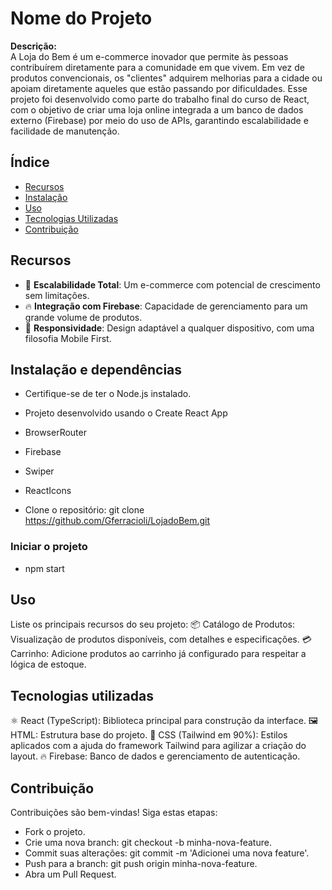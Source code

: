 # Nome do Projeto

**Descrição:**  
A Loja do Bem é um e-commerce inovador que permite às pessoas contribuírem diretamente para a comunidade em que vivem. Em vez de produtos convencionais, os "clientes" adquirem melhorias para a cidade ou apoiam diretamente aqueles que estão passando por dificuldades. Esse projeto foi desenvolvido como parte do trabalho final do curso de React, com o objetivo de criar uma loja online integrada a um banco de dados externo (Firebase) por meio do uso de APIs, garantindo escalabilidade e facilidade de manutenção.

## Índice

- [Recursos](#recursos)
- [Instalação](#instalação)
- [Uso](#uso)
- [Tecnologias Utilizadas](#tecnologias-utilizadas)
- [Contribuição](#contribuição)

## Recursos

- 🛒 **Escalabilidade Total**: Um e-commerce com potencial de crescimento sem limitações.
- 🔥 **Integração com Firebase**: Capacidade de gerenciamento para um grande volume de produtos.
- 📱 **Responsividade**: Design adaptável a qualquer dispositivo, com uma filosofia Mobile First.

## Instalação e dependências

- Certifique-se de ter o Node.js instalado.
- Projeto desenvolvido usando o Create React App
- BrowserRouter
- Firebase
- Swiper
- ReactIcons

- Clone o repositório:
  git clone https://github.com/Gferracioli/LojadoBem.git

### Iniciar o projeto

- npm start

## Uso

Liste os principais recursos do seu projeto:
📦 Catálogo de Produtos: Visualização de produtos disponíveis, com detalhes e especificações.
💳 Carrinho: Adicione produtos ao carrinho já configurado para respeitar a lógica de estoque.

## Tecnologias utilizadas

⚛️ React (TypeScript): Biblioteca principal para construção da interface.
🖼️ HTML: Estrutura base do projeto.
🎨 CSS (Tailwind em 90%): Estilos aplicados com a ajuda do framework Tailwind para agilizar a criação do layout.
🔥 Firebase: Banco de dados e gerenciamento de autenticação.

## Contribuição

Contribuições são bem-vindas! Siga estas etapas:

- Fork o projeto.
- Crie uma nova branch: git checkout -b minha-nova-feature.
- Commit suas alterações: git commit -m 'Adicionei uma nova feature'.
- Push para a branch: git push origin minha-nova-feature.
- Abra um Pull Request.

